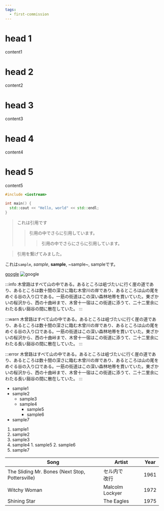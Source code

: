 ```yaml
---
tags: 
  - first-commission
---
```

# head 1 

content1

# head 2 

content2

# head 3 

content3

# head 4 

content4

# head 5 

content5

```cpp
#include <iostream>

int main() {
  std::cout << "Hello, world" << std::endl;
}
```
> これは引用です
>>引用の中でさらに引用しています。
>>>引用の中でさらにさらに引用しています。

>引用を繋げてみました。

これは`sample`, _sample_, **sample**, ~sample~, sampleです。

[google](https://www.google.com/)
[](https://www.google.com/)
![google](https://www.google.com/images/branding/googlelogo/1x/googlelogo_color_272x92dp.png)

:::info
木曾路はすべて山の中である。あるところは岨づたいに行く崖の道であり、あるところは数十間の深さに臨む木曾川の岸であり、あるところは山の尾をめぐる谷の入り口である。一筋の街道はこの深い森林地帯を貫いていた。東ざかいの桜沢から、西の十曲峠まで、木曾十一宿はこの街道に添うて、二十二里余にわたる長い谿谷の間に散在していた。
:::

:::warn
木曾路はすべて山の中である。あるところは岨づたいに行く崖の道であり、あるところは数十間の深さに臨む木曾川の岸であり、あるところは山の尾をめぐる谷の入り口である。一筋の街道はこの深い森林地帯を貫いていた。東ざかいの桜沢から、西の十曲峠まで、木曾十一宿はこの街道に添うて、二十二里余にわたる長い谿谷の間に散在していた。
:::

:::error
木曾路はすべて山の中である。あるところは岨づたいに行く崖の道であり、あるところは数十間の深さに臨む木曾川の岸であり、あるところは山の尾をめぐる谷の入り口である。一筋の街道はこの深い森林地帯を貫いていた。東ざかいの桜沢から、西の十曲峠まで、木曾十一宿はこの街道に添うて、二十二里余にわたる長い谿谷の間に散在していた。
:::

- sample1
- sample2
  - sample3
  - sample4
    - sample5
    - sample6
- sample7

1. sample1
2. sample2
  1. sample3
  2. sample4
    1. sample5
    2. sample6
3. sample7

| Song | Artist | Year |
| ---- | ---- | ---- |
| The Sliding Mr. Bones (Next Stop, Pottersville) | セル内で<br>改行 | 1961 |
| Witchy Woman | Malcolm Lockyer | 1972 |
| Shining Star | The Eagles | 1975 |
